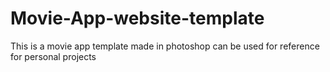 # Movie-App-website-template
This is a movie app template made in photoshop can be used for reference for personal projects 
